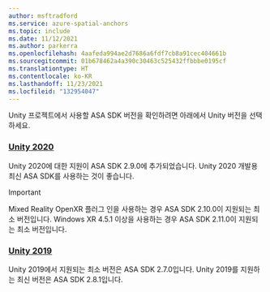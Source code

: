 ```yaml
---
author: msftradford
ms.service: azure-spatial-anchors
ms.topic: include
ms.date: 11/12/2021
ms.author: parkerra
ms.openlocfilehash: 4aafeda994ae2d7686a6fdf7cb8a91cec404661b
ms.sourcegitcommit: 01b678462a4a390c30463c525432ffbbbe0195cf
ms.translationtype: HT
ms.contentlocale: ko-KR
ms.lasthandoff: 11/23/2021
ms.locfileid: "132954047"
---
```

Unity 프로젝트에서 사용할 ASA SDK 버전을 확인하려면 아래에서 Unity 버전을 선택하세요.

### <a name="unity-2020"></a>[Unity 2020](#tab/unity-2020)

Unity 2020에 대한 지원이 ASA SDK 2.9.0에 추가되었습니다. Unity 2020 개발용 최신 ASA SDK를 사용하는 것이 좋습니다.

> [!IMPORTANT]
> Mixed Reality OpenXR 플러그 인을 사용하는 경우 ASA SDK 2.10.0이 지원되는 최소 버전입니다. Windows XR 4.5.1 이상을 사용하는 경우 ASA SDK 2.11.0이 지원되는 최소 버전입니다.
  
### <a name="unity-2019"></a>[Unity 2019](#tab/unity-2019)

Unity 2019에서 지원되는 최소 버전은 ASA SDK 2.7.0입니다. Unity 2019를 지원하는 최신 버전은 ASA SDK 2.8.1입니다.


